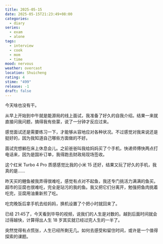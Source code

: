 ```yaml
---
title: 2025-05-15
date: 2025-05-15T21:23:49+08:00
categories:
  - diary
series:
  - exam
  - alone
tags:
  - interview
  - cook
  - mom
  - time
mood: nervous
weather: overcast
location: Shuicheng
rating: 4
stime: "499"
release: -1
draft: false
---
```

今天啥也没有干。

从早上开始到中午就是能源局的线上面试，我准备了好久的自我介绍。结果一来就直接问我问题，搞得我有些蒙，说了一分钟才反应过来。

感觉面试还是需要练习一下，才能够从容地应对各种状况。不过感觉对我来说还是挺好的，因为我知道自己哪些方面做的不好。

面试完想躺在床上休息会儿。之前爸爸叫我给妈妈买了个手机，快递师傅快两点打电话来，因为是国补订单，我得跑去财政局现场签收。

这个红米 Turbo 4 Pro 质感感觉比我的小米 15 还好，结果又玩了好久的手机，我真的是……

昨天买的鲤鱼被我弄得很难吃，感觉有点对不起鱼，我还专门挑活力满满的鱼买。超市的豆腐也很难吃，完全是玷污的我的鱼。我又把它们分离开，勉强把鱼肉挑着吃完，豆腐用油重新煎了吃。

吃完晚饭后拿手机去给妈妈，换机设置了个把小时就回来了。

已经 21:45了，今天看到毕导的视频，说我们的人生是对数的。越到后面时间就会过得越快，计算得出人生 18 岁其实就已经过完人生的一半了。

突然觉得有点慌张，人生已经所剩无几。如何去感受和留住时间，或许是一个值得探索的课题。

